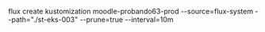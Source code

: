flux create kustomization moodle-probando63-prod
  --source=flux-system
  --path="./st-eks-003"
  --prune=true
  --interval=10m
